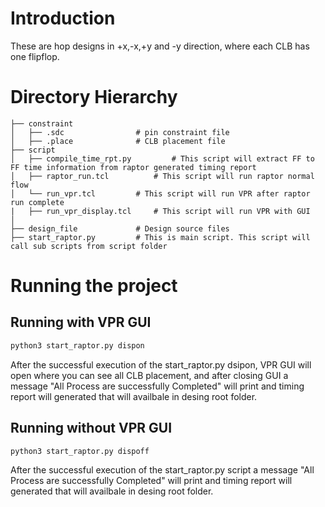 # Introduction
These are hop designs in +x,-x,+y and -y direction, where each CLB has one flipflop.

# Directory Hierarchy

```tree
├── constraint
│   ├── .sdc      			# pin constraint file
│   ├── .place				# CLB placement file
├── script
│   ├── compile_time_rpt.py 		# This script will extract FF to FF time information from raptor generated timing report
│   ├── raptor_run.tcl			# This script will run raptor normal flow
│   └── run_vpr.tcl			# This script will run VPR after raptor run complete 
|   ├── run_vpr_display.tcl		# This script will run VPR with GUI 
│ 	
├── design_file			 	# Design source files
├── start_raptor.py			# This is main script. This script will call sub scripts from script folder
```


# Running the project


## Running with VPR GUI
 ```bash
 python3 start_raptor.py dispon
 ```

 After the successful execution of the start_raptor.py dsipon, VPR GUI will open where you can see all CLB placement, and after closing GUI a message "All Process are successfully Completed" will print and timing report will generated that will availbale in desing root folder.


## Running without VPR GUI
 ```bash
 python3 start_raptor.py dispoff
 ```


 After the successful execution of the start_raptor.py script a message "All Process are successfully Completed" will print and timing report will generated that will availbale in desing root folder.
